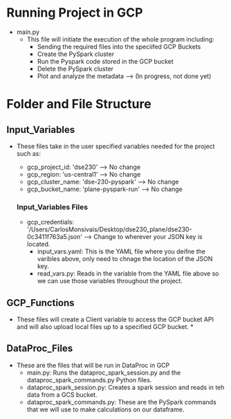 # Running Project in GCP
* main.py
    * This file will initiate the execution of the whole program including:
        - Sending the required files into the speciifed GCP Buckets
        - Create the PySpark cluster
        - Run the Pyspark code stored in the GCP bucket
        - Delete the PySpark cluster
        - Plot and analyze the metadata --> (In progress, not done yet)

# Folder and File Structure
## Input_Variables
* These files take in the user specified variables needed for the project such as:
    * gcp_project_id: 'dse230' --> No change
    * gcp_region: 'us-central1' --> No change
    * gcp_cluster_name: 'dse-230-pyspark' --> No change
    * gcp_bucket_name: 'plane-pyspark-run' --> No change 

    ### Input_Variables Files   
    * gcp_credentials: '/Users/CarlosMonsivais/Desktop/dse230_plane/dse230-0c3411f763a5.json' --> Change to wherever your JSON key is located.
        * input_vars.yaml: This is the YAML file where you deifne the varibles above, only need to chnage the location of the JSON key.
        * read_vars.py: Reads in the variable from the YAML file above so we can use those variables throughout the project.

## GCP_Functions
* These files will create a Client variable to access the GCP bucket API and will also upload local files up to a specified GCP bucket.
    * 


## DataProc_Files
* These are the files that will be run in DataProc in GCP 
    * main.py: Runs the dataproc_spark_session.py and the dataproc_spark_commands.py Python files.
    * dataproc_spark_session.py: Creates a spark session and reads in teh data from a GCS bucket.
    * dataproc_spark_commands.py: These are the PySpark commands that we will use to make calculations on our dataframe.


